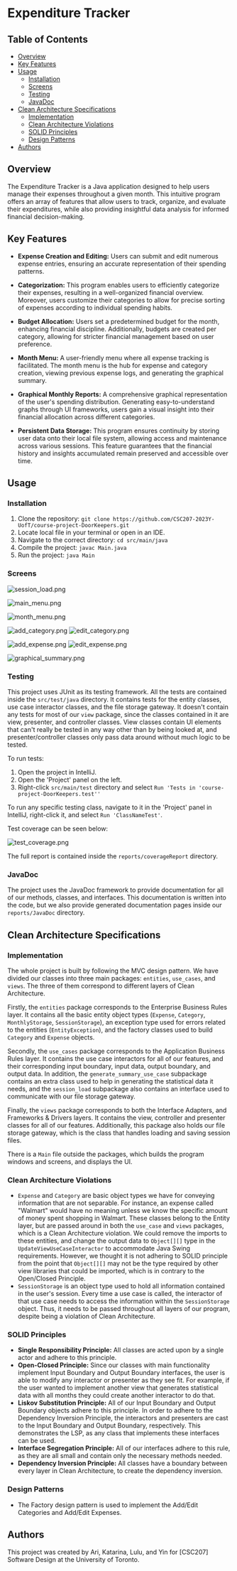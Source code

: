 # Expenditure Tracker

## Table of Contents

- [Overview](#overview)
- [Key Features](#key-features)
- [Usage](#usage)
  - [Installation](#installation)
  - [Screens](#screens)
  - [Testing](#testing)
  - [JavaDoc](#javadoc)
- [Clean Architecture Specifications](#clean-architecture-specifications)
  - [Implementation](#implementation)
  - [Clean Architecture Violations](#clean-architecture-violations)
  - [SOLID Principles](#solid-principles)
  - [Design Patterns](#design-patterns)
- [Authors](#authors)

## Overview

The Expenditure Tracker is a Java application designed to help users manage their expenses throughout a given month. 
This intuitive program offers an array of features that allow users to track, organize, and evaluate their expenditures,
while also providing insightful data analysis for informed financial decision-making.

## Key Features

- **Expense Creation and Editing:** Users can submit and edit numerous expense entries, ensuring an accurate 
representation of their spending patterns.

- **Categorization:** This program enables users to efficiently categorize their expenses, resulting in a well-organized
financial overview. Moreover, users customize their categories to allow for precise sorting of expenses according to 
individual spending habits.

- **Budget Allocation:** Users set a predetermined budget for the month, enhancing financial discipline. Additionally, 
budgets are created per category, allowing for stricter financial management based on user preference.

- **Month Menu:** A user-friendly menu where all expense tracking is facilitated. The month menu is the hub for 
expense and category creation, viewing previous expense logs, and generating the graphical summary. 

- **Graphical Monthly Reports:** A comprehensive graphical representation of the user's spending distribution. 
Generating easy-to-understand graphs through UI frameworks, users gain a visual insight into their financial allocation 
across different categories.

- **Persistent Data Storage:** This program ensures continuity by storing user data onto their local file system, 
allowing access and maintenance across various sessions. This feature guarantees that the financial history and insights
accumulated remain preserved and accessible over time.

## Usage

### Installation

1. Clone the repository: `git clone https://github.com/CSC207-2023Y-UofT/course-project-DoorKeepers.git`
2. Locate local file in your terminal or open in an IDE.
3. Navigate to the correct directory: `cd src/main/java`
4. Compile the project: `javac Main.java`
5. Run the project: `java Main`

### Screens

![session_load.png](images/session_load.png)

![main_menu.png](images/main_menu.png)

![month_menu.png](images/month_menu.png)

![add_category.png](images/add_category.png)
![edit_category.png](images/edit_category.png)

![add_expense.png](images/add_expense.png)
![edit_expense.png](images/edit_expense.png)

![graphical_summary.png](images/graphical_summary.png)

### Testing
This project uses JUnit as its testing framework. All the tests are contained inside the `src/test/java` directory.
It contains tests for the entity classes, use case interactor classes, and the file storage gateway. It doesn't contain
any tests for most of our `view` package, since the classes contained in it are view, presenter, and controller classes.
View classes contain UI elements that can't really be tested in any way other than by being looked at, and 
presenter/controller classes only pass data around without much logic to be tested.

To run tests: 
1. Open the project in IntelliJ.
2. Open the 'Project' panel on the left.
3. Right-click `src/main/test` directory and select `Run 'Tests in 'course-project-DoorKeepers.test''`

To run any specific testing class, navigate to it in the 'Project' panel in IntelliJ, right-click it, and 
select `Run 'ClassNameTest'`.

Test coverage can be seen below:

![test_coverage.png](images/test_coverage.png)

The full report is contained inside the `reports/coverageReport` directory.

### JavaDoc
The project uses the JavaDoc framework to provide documentation for all of our methods, classes, and interfaces. 
This documentation is written into the code, but we also provide generated documentation pages inside our 
`reports/JavaDoc` directory.

## Clean Architecture Specifications

### Implementation
The whole project is built by following the MVC design pattern. We have divided our classes into three main packages:
`entities`, `use_cases`, and `views`. The three of them correspond to different layers of Clean Architecture. 

Firstly, the `entities` package corresponds to the Enterprise Business Rules layer. It contains all the basic entity 
object types (`Expense`, `Category`, `MonthlyStorage`, `SessionStorage`), an exception type used for errors related to 
the entities (`EntityException`), and the factory classes used to build `Category` and `Expense` objects. 

Secondly, the `use_cases` package corresponds to the Application Business Rules layer. It contains the use case 
interactors for all of our features, and their corresponding input boundary, input data, output boundary, and 
output data. In addition, the `generate_summary_use_case` subpackage contains an extra class used to help in generating 
the statistical data it needs, and the `session_load` subpackage also contains an interface used to communicate with our
file storage gateway.

Finally, the `views` package corresponds to both the Interface Adapters, and Frameworks & Drivers layers. It contains
the view, controller and presenter classes for all of our features. Additionally, this package also holds our
file storage gateway, which is the class that handles loading and saving session files.

There is a `Main` file outside the packages, which builds the program windows and screens, and displays the UI.

### Clean Architecture Violations
- `Expense` and `Category` are basic object types we have for conveying information that are not separable. 
For instance, an expense called "Walmart" would have no meaning unless we know the specific amount of money spent 
shopping in Walmart. These classes belong to the Entity layer, but are passed around in both the `use_case` and `views` 
packages, which is a Clean Architecture violation. We could remove the imports to these entities, and change the output
data to `Object[][]` type in the `UpdateViewUseCaseInteractor` to accommodate Java Swing requirements. 
However, we thought it is not adhering to SOLID principle from the point that `Object[][]` may not be the type required 
by other view libraries that could be imported, which is in contrary to the Open/Closed Principle.
- `SessionStorage` is an object type used to hold all information contained in the user's session. Every time a use case 
is called, the interactor of that use case needs to access the information within the `SessionStorage` object. Thus, it 
needs to be passed throughout all layers of our program, despite being a violation of Clean Architecture.

### SOLID Principles
- **Single Responsibility Principle:** All classes are acted upon by a single actor and adhere to this principle.
- **Open-Closed Principle:** Since our classes with main functionality implement Input Boundary and Output Boundary
interfaces, the user is able to modify any interactor or presenter as they see fit. For example, if the user wanted to 
implement another view that generates statistical data with all months they could create another interactor to do that.
- **Liskov Substitution Principle:** All of our Input Boundary and Output Boundary objects adhere to this principle. 
In order to adhere to the Dependency Inversion Principle, the interactors and presenters are cast to the Input Boundary 
and Output Boundary, respectively. This demonstrates the LSP, as any class that implements these interfaces can be used.
- **Interface Segregation Principle:** All of our interfaces adhere to this rule, as they are all small and contain only
the necessary methods needed.
- **Dependency Inversion Principle:** All classes have a boundary between every layer in Clean Architecture, to create 
the dependency inversion.

### Design Patterns
- The Factory design pattern is used to implement the Add/Edit Categories and Add/Edit 
Expenses.

## Authors
This project was created by Ari, Katarina, Lulu, and Yin for [CSC207] Software Design at the University of Toronto.
